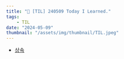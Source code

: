 ```yaml
---
title: "📝 [TIL] 240509 Today I Learned."
tags:
    - TIL
date: "2024-05-09"
thumbnail: "/assets/img/thumbnail/TIL.jpeg"
---
```


- [상속](https://www.devkobe24.com/Backend/Java/2024-05-09-Inheritance.html)
